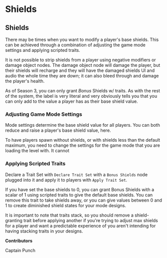 # Shields

## Shields

There may be times when you want to modify a player's base shields. This can be achieved through a combination of adjusting the game mode settings and applying scripted traits.

It is not possible to strip shields from a player using negative modifiers or damage object nodes. The damage object node will damage the player, but their shields will recharge and they will have the damaged shields UI and audio the whole time they are down; it can also bleed through and damage the player's health.

As of Season 3, you can only grant _Bonus_ Shields w/ traits. As with the rest of the system, the label is very literal and very obviously tells you that you can only add to the value a player has as their base shield value.

### Adjusting Game Mode Settings

Mode settings determine the base shield value for all players. You can both reduce and raise a player's base shield value, here.

To have players spawn without shields, or with shields less than the default maximum, you need to change the settings for the game mode that you are loading the level with. It cannot

### Applying Scripted Traits

Declare a Trait Set with `Declare Trait Set` with a `Bonus Shields` node plugged into it and apply it to players with `Apply Trait Set`.

If you have set the base shields to 0, you can grant Bonus Shields with a scalar of 1 using scripted traits to give the default base shields. You can remove this trait to take shields away, or you can give values between 0 and 1 to create diminished shield states for your mode designs.

It is important to note that traits stack, so you should remove a shield-granting trait before applying another if you're trying to adjust max shields for a player and want a predictable experience of you aren't intending for having stacking traits in your designs.

**Contributors**

Captain Punch
